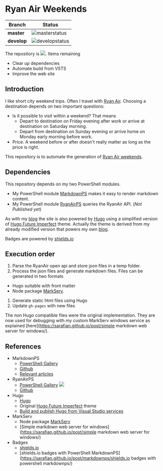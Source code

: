 # Ryan Air Weekends 

| Branch | Status
| ---------- | ---------
| **master** | ![masterstatus](https://asarafian.visualstudio.com/_apis/public/build/definitions/d49ceb99-ba17-40dd-beb5-01203465975d/20/badge)
| **develop** | ![developstatus](https://asarafian.visualstudio.com/_apis/public/build/definitions/d49ceb99-ba17-40dd-beb5-01203465975d/19/badge)


The repository is ![](https://img.shields.io/badge/Important-In%20Progress-orange.svg). Items remaining

- Clear up dependencies
- Automate build from VSTS
- Improve the web site

## Introduction

I like short city weekend trips. Often I travel with [Ryan Air](https://www.ryanair.com/). Choosing a destination depends on two important questions:

- Is it possible to visit within a weekend? That means 
  - Depart to destination on Friday evening after work or arrive at destination on Saturday morning.
  - Depart from destination on Sunday evening or arrive home on Monday early morning before work.
- Price. A weekend before or after doesn't really matter as long as the price is right.

This repository is to automate the generation of [Ryan Air weekends](https://sarafian.github.io/RyanAirWeekend).

## Dependencies

This repository depends on my two PowerShell modules. 

- My PowerShell module [MarkdownPS](https://www.powershellgallery.com/packages/MarkdownPS/) makes it easy to render markdown content.
- My PowerShell module [RyanAirPS](https://www.powershellgallery.com/packages/RyanAirPS/) queries the RyanAir API. (*Not Published yet*)

As with my [blog](https://sarafian.github.io/) the site is also powered by [Hugo](https://gohugo.io/) using a simplified version of [Hugo Future Imperfect](http://themes.gohugo.io/future-imperfect/) theme. Actually the theme is derived from my already modified version that powers my own [blog](https://sarafian.github.io/).

Badges are powered by [shields.io](http://shields.io/)

## Execution order

1. Parse the RyanAir open api and store json files in a temp folder.
1. Process the json files and generate markdown files. Files can be generated in two formats
  - Hugo suitable with front matter
  - Node package [MarkServ](https://www.npmjs.com/package/markserv).
1. Generate static html files using Hugo
1. Update `gh-pages` with new files

The non Hugo compatible files were the original implementation. They are now used for debugging with my custom MarkServ windows service as explained [here](https://sarafian.github.io/post/simple markdown web server for windows/).

## References

- MarkdownPS
  - [PowerShell Gallery](https://www.powershellgallery.com/packages/MarkdownPS/) 
  - [Github](github.com/Sarafian/MarkdownPS) 
  - [Relevant articles](https://sarafian.github.io/post/markdownps/markdownps/)
- RyanAirPS
  - [PowerShell Gallery](https://www.powershellgallery.com/packages/RyanAirPS/) ![](https://img.shields.io/badge/Important-Not%20yet%20published-rewd.svg)
  - [Github](github.com/Sarafian/RyanAirPS)
- Hugo 
  - [Hugo](https://gohugo.io/) 
  - Original [Hugo Future Imperfect](http://themes.gohugo.io/future-imperfect/) theme
  - [Build and publish Hugo from Visual Studio services](https://sarafian.github.io/post/hugo%20build%20in%20visual%20studio%20services/)
- MarkServ
  - Node package [MarkServ](https://www.npmjs.com/package/markserv) 
  - [Simple markdown web server for windows](https://sarafian.github.io/post/simple markdown web server for windows/)
- Badges
  - [shields.io](http://shields.io/)
  - [shields.io badges with PowerShell MarkdownPS](https://sarafian.github.io/post/markdownps/shields.io badges with powershell markdownps/)